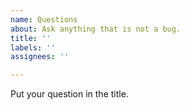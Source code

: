 ```yaml
---
name: Questions
about: Ask anything that is not a bug.
title: ''
labels: ''
assignees: ''

---
```


Put your question in the title.
